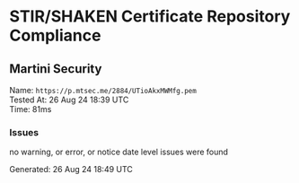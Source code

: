 # STIR/SHAKEN Certificate Repository Compliance

## Martini Security

Name: `https://p.mtsec.me/2884/UTioAkxMWMfg.pem`\
Tested At: 26 Aug 24 18:39 UTC\
Time: 81ms

### Issues

no warning, or error, or notice date level issues were found

Generated: 26 Aug 24 18:49 UTC